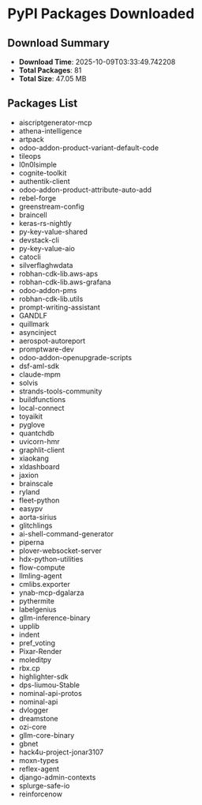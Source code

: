 # PyPI Packages Downloaded

## Download Summary
- **Download Time**: 2025-10-09T03:33:49.742208
- **Total Packages**: 81
- **Total Size**: 47.05 MB

## Packages List
- aiscriptgenerator-mcp
- athena-intelligence
- artpack
- odoo-addon-product-variant-default-code
- tileops
- l0n0lsimple
- cognite-toolkit
- authentik-client
- odoo-addon-product-attribute-auto-add
- rebel-forge
- greenstream-config
- braincell
- keras-rs-nightly
- py-key-value-shared
- devstack-cli
- py-key-value-aio
- catocli
- silverflaghwdata
- robhan-cdk-lib.aws-aps
- robhan-cdk-lib.aws-grafana
- odoo-addon-pms
- robhan-cdk-lib.utils
- prompt-writing-assistant
- GANDLF
- quillmark
- asyncinject
- aerospot-autoreport
- promptware-dev
- odoo-addon-openupgrade-scripts
- dsf-aml-sdk
- claude-mpm
- solvis
- strands-tools-community
- buildfunctions
- local-connect
- toyaikit
- pyglove
- quantchdb
- uvicorn-hmr
- graphlit-client
- xiaokang
- xldashboard
- jaxion
- brainscale
- ryland
- fleet-python
- easypv
- aorta-sirius
- glitchlings
- ai-shell-command-generator
- piperna
- plover-websocket-server
- hdx-python-utilities
- flow-compute
- llmling-agent
- cmlibs.exporter
- ynab-mcp-dgalarza
- pythermite
- labelgenius
- gllm-inference-binary
- upplib
- indent
- pref_voting
- Pixar-Render
- moleditpy
- rbx.cp
- highlighter-sdk
- dps-liumou-Stable
- nominal-api-protos
- nominal-api
- dvlogger
- dreamstone
- ozi-core
- gllm-core-binary
- gbnet
- hack4u-project-jonar3107
- moxn-types
- reflex-agent
- django-admin-contexts
- splurge-safe-io
- reinforcenow
